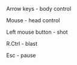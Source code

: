  Arrow keys - body control 

Mouse - head control 

Left mouse button - shot 

R.Ctrl - blast 

Esc - pause
